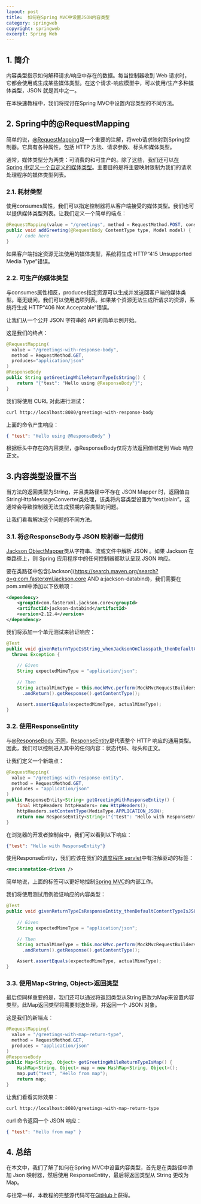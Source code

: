 ```yaml
---
layout: post
title:  如何在Spring MVC中设置JSON内容类型
category: springweb
copyright: springweb
excerpt: Spring Web
---
```


## 1. 简介

内容类型指示如何解释请求/响应中存在的数据。每当控制器收到 Web 请求时，它都会使用或生成某些媒体类型。在这个请求-响应模型中，可以使用/生产多种媒体类型，JSON 就是其中之一。

在本快速教程中，我们将探讨在Spring MVC中设置内容类型的不同方法。

## 2. Spring中的@RequestMapping

简单的说，[@RequestMapping](https://www.baeldung.com/spring-requestmapping)是一个重要的注解，将web请求映射到Spring控制器。它具有各种属性，包括 HTTP 方法、请求参数、标头和媒体类型。

通常，媒体类型分为两类：可消费的和可生产的。除了这些，我们还可以[在 Spring 中定义一个自定义的媒体类型](https://www.baeldung.com/spring-rest-custom-media-type)。主要目的是将主要映射限制为我们的请求处理程序的媒体类型列表。

### 2.1. 耗材类型

使用consumes属性，我们可以指定控制器将从客户端接受的媒体类型。我们也可以提供媒体类型列表。让我们定义一个简单的端点：

```java
@RequestMapping(value = "/greetings", method = RequestMethod.POST, consumes="application/json")
public void addGreeting(@RequestBody ContentType type, Model model) {
    // code here
}
```

如果客户端指定资源无法使用的媒体类型，系统将生成 HTTP“415 Unsupported Media Type”错误。

### 2.2. 可生产的媒体类型

与consumes属性相反，produces指定资源可以生成并发送回客户端的媒体类型。毫无疑问，我们可以使用选项列表。如果某个资源无法生成所请求的资源，系统将生成 HTTP“406 Not Acceptable”错误。

让我们从一个公开 JSON 字符串的 API 的简单示例开始。

这是我们的终点：

```java
@RequestMapping(
  value = "/greetings-with-response-body", 
  method = RequestMethod.GET, 
  produces="application/json"
) 
@ResponseBody
public String getGreetingWhileReturnTypeIsString() { 
    return "{"test": "Hello using @ResponseBody"}";
}
```

我们将使用 CURL 对此进行测试：

```bash
curl http://localhost:8080/greetings-with-response-body
```

上面的命令产生响应：

```json
{ "test": "Hello using @ResponseBody" }

```

根据标头中存在的内容类型，@ResponseBody仅将方法返回值绑定到 Web 响应正文。

## 3.内容类型设置不当

当方法的返回类型为String，并且类路径中不存在 JSON Mapper 时，返回值由StringHttpMessageConverter类处理，该类将内容类型设置为“text/plain”。这通常会导致控制器无法生成预期内容类型的问题。

让我们看看解决这个问题的不同方法。

### 3.1. 将@ResponseBody与 JSON 映射器一起使用

[Jackson ](https://www.baeldung.com/jackson)[ObjectMapper](https://www.baeldung.com/jackson-object-mapper-tutorial)类从字符串、流或文件中解析 JSON 。如果 Jackson 在类路径上，则 Spring 应用程序中的任何控制器都默认呈现 JSON 响应。

要在类路径中包含[Jackson](https://search.maven.org/search?q=g:com.fasterxml.jackson.core AND a:jackson-databind)，我们需要在pom.xml中添加以下依赖项：

```xml
<dependency>
    <groupId>com.fasterxml.jackson.core</groupId>
    <artifactId>jackson-databind</artifactId>
    <version>2.12.4</version>
</dependency>

```

我们将添加一个单元测试来验证响应：

```java
@Test
public void givenReturnTypeIsString_whenJacksonOnClasspath_thenDefaultContentTypeIsJSON() 
  throws Exception {
    
    // Given
    String expectedMimeType = "application/json";
    
    // Then
    String actualMimeType = this.mockMvc.perform(MockMvcRequestBuilders.get("/greetings-with-response-body", 1))
      .andReturn().getResponse().getContentType();

    Assert.assertEquals(expectedMimeType, actualMimeType);
}
```

### 3.2. 使用ResponseEntity

与[@ResponseBody 不同](https://www.baeldung.com/spring-request-response-body)，[ResponseEntity](https://www.baeldung.com/spring-response-entity)是代表整个 HTTP 响应的通用类型。因此，我们可以控制进入其中的任何内容：状态代码、标头和正文。

让我们定义一个新端点：

```java
@RequestMapping(
  value = "/greetings-with-response-entity",
  method = RequestMethod.GET, 
  produces = "application/json"
)
public ResponseEntity<String> getGreetingWithResponseEntity() {
    final HttpHeaders httpHeaders= new HttpHeaders();
    httpHeaders.setContentType(MediaType.APPLICATION_JSON);
    return new ResponseEntity<String>("{"test": "Hello with ResponseEntity"}", httpHeaders, HttpStatus.OK);
}
```

在浏览器的开发者控制台中，我们可以看到以下响应：

```json
{"test": "Hello with ResponseEntity"}
```

使用ResponseEntity，我们应该在我们的[调度程序 servlet](https://www.baeldung.com/spring-dispatcherservlet)中有注解驱动的标签：

```xml
<mvc:annotation-driven />
```

简单地说，上面的标签可以更好地控制[Spring MVC](https://www.baeldung.com/spring-mvc)的内部工作。

我们将使用测试用例验证响应的内容类型：

```java
@Test
public void givenReturnTypeIsResponseEntity_thenDefaultContentTypeIsJSON() throws Exception {
    
    // Given
    String expectedMimeType = "application/json";
    
    // Then
    String actualMimeType = this.mockMvc.perform(MockMvcRequestBuilders.get("/greetings-with-response-entity", 1))
      .andReturn().getResponse().getContentType();

    Assert.assertEquals(expectedMimeType, actualMimeType);
}

```

### 3.3. 使用Map<String, Object>返回类型

最后但同样重要的是，我们还可以通过将返回类型从String更改为Map来设置内容类型。此Map返回类型将需要封送处理，并返回一个 JSON 对象。

这是我们的新端点：

```java
@RequestMapping(
  value = "/greetings-with-map-return-type", 
  method = RequestMethod.GET, 
  produces = "application/json"
)
@ResponseBody
public Map<String, Object> getGreetingWhileReturnTypeIsMap() {
    HashMap<String, Object> map = new HashMap<String, Object>();
    map.put("test", "Hello from map");
    return map;
}
```

让我们看看实际效果：

```bash
curl http://localhost:8080/greetings-with-map-return-type
```

curl 命令返回一个 JSON 响应：

```json
{ "test": "Hello from map" }
```

## 4. 总结

在本文中，我们了解了如何在Spring MVC中设置内容类型，首先是在类路径中添加 Json 映射器，然后使用 ResponseEntity，最后将返回类型从 String 更改为 Map。

与往常一样，本教程的完整源代码可在[GitHub](https://github.com/tuyucheng7/taketoday-tutorial4j/tree/master/spring-web-modules)上获得。